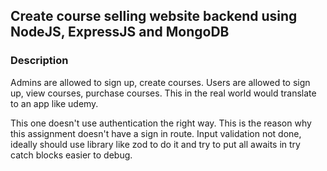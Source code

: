 ## Create course selling website backend using NodeJS, ExpressJS and MongoDB

### Description

Admins are allowed to sign up, create courses.
Users are allowed to sign up, view courses, purchase courses.
This in the real world would translate to an app like udemy.

This one doesn't use authentication the right way.
This is the reason why this assignment doesn't have a sign in route.
Input validation not done, ideally should use library like zod to do it and try to put all awaits in try catch blocks easier to debug.